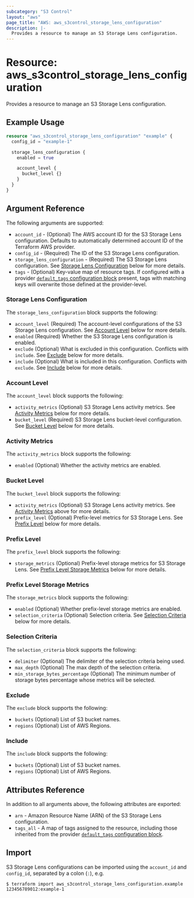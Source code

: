 ```yaml
---
subcategory: "S3 Control"
layout: "aws"
page_title: "AWS: aws_s3control_storage_lens_configuration"
description: |-
  Provides a resource to manage an S3 Storage Lens configuration.
---
```


# Resource: aws_s3control_storage_lens_configuration

Provides a resource to manage an S3 Storage Lens configuration.

## Example Usage

```terraform
resource "aws_s3control_storage_lens_configuration" "example" {
  config_id = "example-1"

  storage_lens_configuration {
    enabled = true

    account_level {
      bucket_level {}
    }
  }
}
```

## Argument Reference

The following arguments are supported:

* `account_id` - (Optional) The AWS account ID for the S3 Storage Lens configuration. Defaults to automatically determined account ID of the Terraform AWS provider.
* `config_id` - (Required) The ID of the S3 Storage Lens configuration.
* `storage_lens_configuration` - (Required) The S3 Storage Lens configuration. See [Storage Lens Configuration](#storage-lens-configuration) below for more details.
* `tags` - (Optional) Key-value map of resource tags. If configured with a provider [`default_tags` configuration block](https://registry.terraform.io/providers/hashicorp/aws/latest/docs#default_tags-configuration-block) present, tags with matching keys will overwrite those defined at the provider-level.

### Storage Lens Configuration

The `storage_lens_configuration` block supports the following:

* `account_level` (Required) The account-level configurations of the S3 Storage Lens configuration. See [Account Level](#account-level) below for more details.
* `enabled` (Required) Whether the S3 Storage Lens configuration is enabled.
* `exclude` (Optional) What is excluded in this configuration. Conflicts with `include`. See [Exclude](#exclude) below for more details.
* `include` (Optional) What is included in this configuration. Conflicts with `exclude`. See [Include](#include) below for more details.

### Account Level

The `account_level` block supports the following:

* `activity_metrics` (Optional) S3 Storage Lens activity metrics. See [Activity Metrics](#activity-metrics) below for more details.
* `bucket_level` (Required) S3 Storage Lens bucket-level configuration. See [Bucket Level](#bucket-level) below for more details.

### Activity Metrics

The `activity_metrics` block supports the following:

* `enabled` (Optional) Whether the activity metrics are enabled.

### Bucket Level

The `bucket_level` block supports the following:

* `activity_metrics` (Optional) S3 Storage Lens activity metrics. See [Activity Metrics](#activity-metrics) above for more details.
* `prefix_level` (Optional) Prefix-level metrics for S3 Storage Lens. See [Prefix Level](#prefix-level) below for more details.

### Prefix Level

The `prefix_level` block supports the following:

* `storage_metrics` (Optional) Prefix-level storage metrics for S3 Storage Lens. See [Prefix Level Storage Metrics](#prefix-level-storage-metrics) below for more details.

### Prefix Level Storage Metrics

The `storage_metrics` block supports the following:

* `enabled` (Optional) Whether prefix-level storage metrics are enabled.
* `selection_criteria` (Optional) Selection criteria. See [Selection Criteria](#selection-criteria) below for more details.

### Selection Criteria

The `selection_criteria` block supports the following:

* `delimiter` (Optional) The delimiter of the selection criteria being used.
* `max_depth` (Optional) The max depth of the selection criteria.
* `min_storage_bytes_percentage` (Optional) The minimum number of storage bytes percentage whose metrics will be selected.

### Exclude

The `exclude` block supports the following:

* `buckets` (Optional) List of S3 bucket names.
* `regions` (Optional) List of AWS Regions.

### Include

The `include` block supports the following:

* `buckets` (Optional) List of S3 bucket names.
* `regions` (Optional) List of AWS Regions.

## Attributes Reference

In addition to all arguments above, the following attributes are exported:

* `arn` - Amazon Resource Name (ARN) of the S3 Storage Lens configuration.
* `tags_all` - A map of tags assigned to the resource, including those inherited from the provider [`default_tags` configuration block](https://registry.terraform.io/providers/hashicorp/aws/latest/docs#default_tags-configuration-block).

## Import

S3 Storage Lens configurations can be imported using the `account_id` and `config_id`, separated by a colon (`:`), e.g.

```
$ terraform import aws_s3control_storage_lens_configuration.example 123456789012:example-1
```
